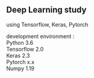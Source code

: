 ## Deep Learning study
using Tensorflow, Keras, Pytorch  
  
development environment :  
Python 3.6  
Tensorflow 2.0  
Keras 2.3  
Pytorch x.x  
Numpy 1.19
